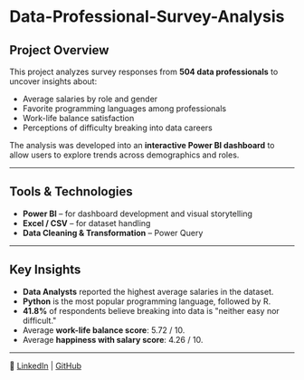 # Data-Professional-Survey-Analysis

## Project Overview
This project analyzes survey responses from **504 data professionals** to uncover insights about:  
- Average salaries by role and gender  
- Favorite programming languages among professionals  
- Work-life balance satisfaction  
- Perceptions of difficulty breaking into data careers  

The analysis was developed into an **interactive Power BI dashboard** to allow users to explore trends across demographics and roles.  

---

##  Tools & Technologies
- **Power BI** – for dashboard development and visual storytelling  
- **Excel / CSV** – for dataset handling  
- **Data Cleaning & Transformation** – Power Query  

---

##  Key Insights
- **Data Analysts** reported the highest average salaries in the dataset.  
- **Python** is the most popular programming language, followed by R.  
- **41.8%** of respondents believe breaking into data is "neither easy nor difficult."  
- Average **work-life balance score**: 5.72 / 10.  
- Average **happiness with salary score**: 4.26 / 10.  

---


🔗 [LinkedIn](https://linkedin.com/in/elizabeth-oladejo-015245229) | [GitHub](https://github.com/yourusername)  
